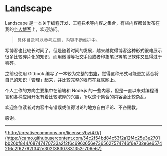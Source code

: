 # Landscape

Landscape 是一本关于编程开发、工程技术等内容之集合，有些内容都曾发布在我的[个人博客](http://blog.fantasy.codes)上，欢迎访问。

> 具体目录可以参考左侧，内容不断维护中。

写博客也比较长时间了，但是随着时间的发展，越来越觉得博客这种形式很难展示很多比较碎片化的知识，而用微博等社交手段或者印象笔记等笔记软件又显得过于零碎。

之前也使用 Gitbook 编写了一本较为完整的[书籍](https://www.gitbook.com/book/sfantasy/node-in-action/details)，觉得这种形式可能更加适合将自己的知识「管理」起来，并比较完整的发布在互联网上。

个人工作的方向主要集中在前端和 Node.js 的一些内容，但是一直以来对编程语言和各种应用开发有着比较浓厚的兴趣，所以这个集合的内容会比较杂乱。

欢迎各位读者对内容中有错误或值得讨论的地方自由评论、不吝赐教。

感谢。

---

![http://creativecommons.org/licenses/by/4.0/](https://camo.githubusercontent.com/54c2f54bd84c53f2a12f4c25e3e2701bb26bf844/68747470733a2f2f6c6963656e7365627574746f6e732e6e65742f6c2f62792f342e302f38307831352e706e67)
